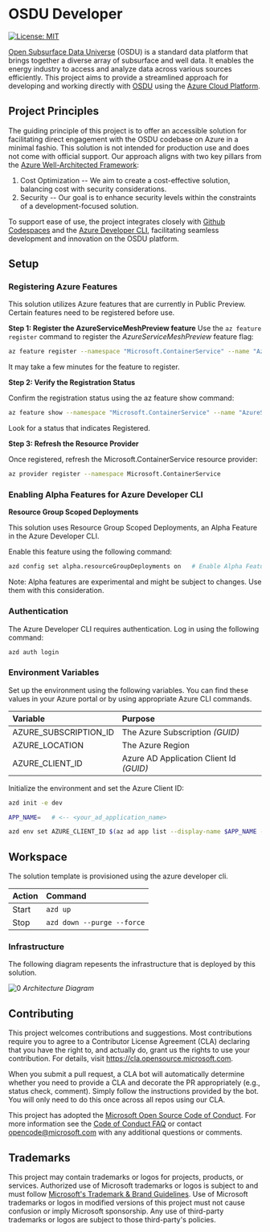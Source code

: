 # OSDU Developer

[![License: MIT](https://img.shields.io/badge/License-MIT-yellow.svg)](https://opensource.org/licenses/MIT)


[Open Subsurface Data Universe](https://osduforum.org) (OSDU) is a standard data platform that brings together a diverse array of subsurface and well data. It enables the energy industry to access and analyze data across various sources efficiently. This project aims to provide a streamlined approach for developing and working directly with [OSDU](https://community.opengroup.org/osdu/platform) using the [Azure Cloud Platform](https://azure.microsoft.com/).


## Project Principles

The guiding principle of this project is to offer an accessible solution for facilitating direct engagement with the OSDU codebase on Azure in a minimal fashio. This solution is not intended for production use and does not come with official support. Our approach aligns with two key pillars from the [Azure Well-Architected Framework](https://learn.microsoft.com/en-us/azure/well-architected/what-is-well-architected-framework):

1. Cost Optimization -- We aim to create a cost-effective solution, balancing cost with security considerations.
2. Security -- Our goal is to enhance security levels within the constraints of a development-focused solution.

To support ease of use, the project integrates closely with [Github Codespaces](https://github.com/features/codespaces) and the [Azure Developer CLI](https://learn.microsoft.com/en-us/azure/developer/azure-developer-cli/), facilitating seamless development and innovation on the OSDU platform.


## Setup

### Registering Azure Features

This solution utilizes Azure features that are currently in Public Preview. Certain features need to be registered before use.

**Step 1: Register the AzureServiceMeshPreview feature**
Use the `az feature register` command to register the _AzureServiceMeshPreview_ feature flag:

```bash
az feature register --namespace "Microsoft.ContainerService" --name "AzureServiceMeshPreview"
```

It may take a few minutes for the feature to register.


**Step 2: Verify the Registration Status**

Confirm the registration status using the az feature show command:

```bash
az feature show --namespace "Microsoft.ContainerService" --name "AzureServiceMeshPreview"
```

Look for a status that indicates Registered.

**Step 3: Refresh the Resource Provider**

Once registered, refresh the Microsoft.ContainerService resource provider:

```bash
az provider register --namespace Microsoft.ContainerService
```

### Enabling Alpha Features for Azure Developer CLI

**Resource Group Scoped Deployments**

This solution uses Resource Group Scoped Deployments, an Alpha Feature in the Azure Developer CLI.

Enable this feature using the following command:

```bash
azd config set alpha.resourceGroupDeployments on   # Enable Alpha Feature
```

Note: Alpha features are experimental and might be subject to changes. Use them with this consideration.


### Authentication

The Azure Developer CLI requires authentication.  Log in using the following command:

```bash
azd auth login
```

### Environment Variables

Set up the environment using the following variables. You can find these values in your Azure portal or by using appropriate Azure CLI commands.


| Variable              | Purpose                                 |
| :-------------------- | :-------------------------------------- |
| AZURE_SUBSCRIPTION_ID | The Azure Subscription _(GUID)_         |
| AZURE_LOCATION        | The Azure Region                        |
| AZURE_CLIENT_ID       | Azure AD Application Client Id _(GUID)_ |

Initialize the environment and set the Azure Client ID:

```bash
azd init -e dev

APP_NAME=   # <-- <your_ad_application_name>

azd env set AZURE_CLIENT_ID $(az ad app list --display-name $APP_NAME --query "[].appId" -otsv)
```



## Workspace

The solution template is provisioned using the azure developer cli.

| Action | Command                    |
| :----- | :------------------------- |
| Start  | `azd up`                   |
| Stop   | `azd down --purge --force` |


### Infrastructure

The following diagram repesents the infrastructure that is deployed by this solution.

![[0]][0]
_Architecture Diagram_


## Contributing

This project welcomes contributions and suggestions.  Most contributions require you to agree to a
Contributor License Agreement (CLA) declaring that you have the right to, and actually do, grant us
the rights to use your contribution. For details, visit https://cla.opensource.microsoft.com.

When you submit a pull request, a CLA bot will automatically determine whether you need to provide
a CLA and decorate the PR appropriately (e.g., status check, comment). Simply follow the instructions
provided by the bot. You will only need to do this once across all repos using our CLA.

This project has adopted the [Microsoft Open Source Code of Conduct](https://opensource.microsoft.com/codeofconduct/).
For more information see the [Code of Conduct FAQ](https://opensource.microsoft.com/codeofconduct/faq/) or
contact [opencode@microsoft.com](mailto:opencode@microsoft.com) with any additional questions or comments.

## Trademarks

This project may contain trademarks or logos for projects, products, or services. Authorized use of Microsoft 
trademarks or logos is subject to and must follow 
[Microsoft's Trademark & Brand Guidelines](https://www.microsoft.com/en-us/legal/intellectualproperty/trademarks/usage/general).
Use of Microsoft trademarks or logos in modified versions of this project must not cause confusion or imply Microsoft sponsorship.
Any use of third-party trademarks or logos are subject to those third-party's policies.

[0]: docs/images/architecture.png "Architecture Diagram"